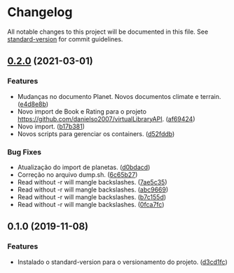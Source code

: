 # Changelog

All notable changes to this project will be documented in this file. See [standard-version](https://github.com/conventional-changelog/standard-version) for commit guidelines.

## [0.2.0](https://github.com/danielso2007/dockerMongoDB/compare/v0.1.0...v0.2.0) (2021-03-01)


### Features

* Mudanças no documento Planet. Novos documentos climate e terrain. ([e4d8e8b](https://github.com/danielso2007/dockerMongoDB/commit/e4d8e8b16b47127d0d195174ed97697d8b5c5fc9))
* Novo import de Book e Rating para o projeto https://github.com/danielso2007/virtualLibraryAPI. ([af69424](https://github.com/danielso2007/dockerMongoDB/commit/af694246388dbf6d00d29bcb60d5f9bb2292fd9a))
* Novo import. ([b17b381](https://github.com/danielso2007/dockerMongoDB/commit/b17b3818e33ab876fba0fee13c43ec9e335ab8df))
* Novos scripts para gerenciar os containers. ([d52fddb](https://github.com/danielso2007/dockerMongoDB/commit/d52fddb640c82d42313eb16c9f91330f01d5a93c))


### Bug Fixes

* Atualização do import de planetas. ([d0bdacd](https://github.com/danielso2007/dockerMongoDB/commit/d0bdacd34f2d937ec12d1221188bb2d5bfd88548))
* Correção no arquivo dump.sh. ([6c65b27](https://github.com/danielso2007/dockerMongoDB/commit/6c65b2721d8a4f7efb5a2ff86be26298f7664c3c))
* Read without -r will mangle backslashes. ([7ae5c35](https://github.com/danielso2007/dockerMongoDB/commit/7ae5c35d530cd6046d27c61a758c6b228a5135ee))
* Read without -r will mangle backslashes. ([abc9669](https://github.com/danielso2007/dockerMongoDB/commit/abc9669c53512f4ec4b28fe853266573cc201228))
* Read without -r will mangle backslashes. ([b7c155d](https://github.com/danielso2007/dockerMongoDB/commit/b7c155db0c853128d6fae5ec2d7c201f34f538c6))
* Read without -r will mangle backslashes. ([0fca7fc](https://github.com/danielso2007/dockerMongoDB/commit/0fca7fc223631eb7222dcb0daed9ca34b049816f))

## 0.1.0 (2019-11-08)


### Features

* Instalado o standard-version para o versionamento do projeto. ([d3cd1fc](https://github.com/danielso2007/dockerMongoDB/commit/d3cd1fcc60ff48c104bf90cf52dd414fadce399e))
